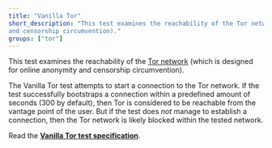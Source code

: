 ```yaml
---
title: "Vanilla Tor"
short_description: "This test examines the reachability of the Tor network (which is designed for online anonymity
and censorship circumvention)."
groups: ["tor"]
---
```


This test examines the reachability of the [Tor network](https://www.torproject.org/) (which is designed for online anonymity
and censorship circumvention).

The Vanilla Tor test attempts to start a connection to the Tor network. If the
test successfully bootstraps a connection within a predefined amount of seconds (300 by default),
then Tor is considered to be reachable from the vantage point of the user. But if the test
does *not* manage to establish a connection, then the Tor network is likely blocked within the
tested network.

Read the **[Vanilla Tor test specification](https://github.com/ooni/spec/blob/master/nettests/ts-016-vanilla-tor.md)**.
